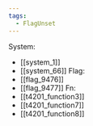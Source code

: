 ```yaml
---
tags:
  - FlagUnset
---
```

System:
- [[system_1]]
- [[system_66]]
Flag:
- [[flag_9476]]
- [[flag_9477]]
Fn:
- [[t4201_function3]]
- [[t4201_function7]]
- [[t4201_function8]]
